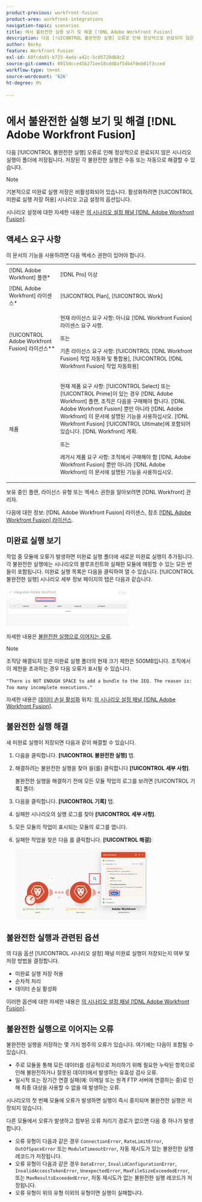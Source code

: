 ```yaml
---
product-previous: workfront-fusion
product-area: workfront-integrations
navigation-topic: scenarios
title: 에서 불완전한 실행 보기 및 해결 [!DNL Adobe Workfront Fusion]
description: 다음 [!UICONTROL 불완전한 실행] 오류로 인해 정상적으로 완료되지 않은 시나리오 실행이 폴더에 저장됩니다. 저장된 각 불완전한 실행은 수동 또는 자동으로 해결할 수 있습니다.
author: Becky
feature: Workfront Fusion
exl-id: 60fcda91-b725-4ada-a42c-5c05720d68c2
source-git-commit: 0915dcce45b271ee18cdd8af5db4f0eb01f3cced
workflow-type: tm+mt
source-wordcount: '626'
ht-degree: 0%

---
```


# 에서 불완전한 실행 보기 및 해결 [!DNL Adobe Workfront Fusion]

다음 [!UICONTROL 불완전한 실행] 오류로 인해 정상적으로 완료되지 않은 시나리오 실행이 폴더에 저장됩니다. 저장된 각 불완전한 실행은 수동 또는 자동으로 해결할 수 있습니다.

>[!NOTE]
>
>기본적으로 미완료 실행 저장은 비활성화되어 있습니다. 활성화하려면 [!UICONTROL 미완료 실행 저장 허용] 시나리오 고급 설정의 옵션입니다.
>
>시나리오 설정에 대한 자세한 내용은 [의 시나리오 설정 패널 [!DNL Adobe Workfront Fusion]](../../workfront-fusion/scenarios/scenario-settings-panel.md).

## 액세스 요구 사항

이 문서의 기능을 사용하려면 다음 액세스 권한이 있어야 합니다.

<table style="table-layout:auto">  
 <col> 
 <col> 
 <tbody> 
  <tr> 
    <td role="rowheader">[!DNL Adobe Workfront] 플랜*</td> 
   <td> <p>[!DNL Pro] 이상</p> </td> 
  </tr> 
  <tr data-mc-conditions=""> 
   <td role="rowheader">[!DNL Adobe Workfront] 라이센스*</td> 
   <td> <p>[!UICONTROL Plan], [!UICONTROL Work]</p> </td> 
  </tr> 
  <tr> 
   <td role="rowheader">[!UICONTROL Adobe Workfront Fusion] 라이선스**</td> 
  <td>
   <p>현재 라이선스 요구 사항: 아니요 [!DNL Workfront Fusion] 라이센스 요구 사항.</p>
   <p>또는</p>
   <p>기존 라이선스 요구 사항: [!UICONTROL [!DNL Workfront Fusion] 작업 자동화 및 통합용], [!UICONTROL [!DNL Workfront Fusion] 작업 자동화용]</p>
   </td>  
  </tr> 
  <tr> 
   <td role="rowheader">제품</td> 
   <td>
   <p>현재 제품 요구 사항: [!UICONTROL Select] 또는 [!UICONTROL Prime]이 있는 경우 [!DNL Adobe Workfront] 플랜, 조직은 다음을 구매해야 합니다. [!DNL Adobe Workfront Fusion] 뿐만 아니라 [!DNL Adobe Workfront] 이 문서에 설명된 기능을 사용하십시오. [!DNL Workfront Fusion] [!UICONTROL Ultimate]에 포함되어 있습니다. [!DNL Workfront] 계획.</p>
   <p>또는</p>
   <p>레거시 제품 요구 사항: 조직에서 구매해야 함 [!DNL Adobe Workfront Fusion] 뿐만 아니라 [!DNL Adobe Workfront] 이 문서에 설명된 기능을 사용하십시오.</p>
   </td> 
  </tr> 
 </tbody> 
</table>

보유 중인 플랜, 라이선스 유형 또는 액세스 권한을 알아보려면 [!DNL Workfront] 관리자.

다음에 대한 정보: [!DNL Adobe Workfront Fusion] 라이센스, 참조 [[!DNL Adobe Workfront Fusion] 라이선스](../../workfront-fusion/get-started/license-automation-vs-integration.md).

## 미완료 실행 보기

작업 중 모듈에 오류가 발생하면 미완료 실행 폴더에 새로운 미완료 실행이 추가됩니다. 각 불완전한 실행에는 시나리오의 블루프린트와 실패한 모듈에 매핑할 수 있는 모든 번들이 포함됩니다. 미완료 실행 목록은 다음을 클릭하여 열 수 있습니다. [!UICONTROL 불완전한 실행] 시나리오 세부 정보 페이지의 탭은 다음과 같습니다.

![](assets/incomplete-executions-tab-350x102.png)

자세한 내용은 [불완전한 실행으로 이어지는 오류](#errors-resulting-into-incomplete-executions).

>[!NOTE]
>
>조직당 해결되지 않은 미완료 실행 폴더의 현재 크기 제한은 500MB입니다. 조직에서 이 제한을 초과하는 경우 다음 오류가 표시될 수 있습니다.
>
>`"There is NOT ENOUGH SPACE to add a bundle to the IEQ. The reason is: Too many incomplete executions."`
>
>자세한 내용은 [데이터 손실 활성화](../../workfront-fusion/scenarios/scenario-settings-panel.md#enable) 위치: [의 시나리오 설정 패널 [!DNL Adobe Workfront Fusion]](../../workfront-fusion/scenarios/scenario-settings-panel.md).

## 불완전한 실행 해결

새 미완료 실행이 저장되면 다음과 같이 해결할 수 있습니다.

1. 다음을 클릭합니다. **[!UICONTROL 불완전한 실행]** 탭.
1. 해결하려는 불완전한 실행을 찾아 을(를) 클릭합니다 **[!UICONTROL 세부 사항]**.


   불완전한 실행을 해결하기 전에 모든 모듈 작업의 로그를 보려면 [!UICONTROL 기록] 폴더:

1. 다음을 클릭합니다. **[!UICONTROL 기록]** 탭.
1. 실패한 시나리오의 실행 로그를 찾아 **[!UICONTROL 세부 사항]**.
1. 모든 모듈의 작업이 표시되는 모듈의 로그를 엽니다.
1. 실패한 작업을 찾은 다음 를 클릭합니다. **[!UICONTROL 해결]**:

   ![](assets/resolve-btn-350x188.png)

## 불완전한 실행과 관련된 옵션

의 다음 옵션 [!UICONTROL 시나리오 설정] 패널 미완료 실행이 저장되는지 여부 및 저장 방법을 결정합니다.

* 미완료 실행 저장 허용
* 순차적 처리
* 데이터 손실 활성화

이러한 옵션에 대한 자세한 내용은 [의 시나리오 설정 패널 [!DNL Adobe Workfront Fusion]](../../workfront-fusion/scenarios/scenario-settings-panel.md).

## 불완전한 실행으로 이어지는 오류

불완전한 실행을 저장하는 몇 가지 범주의 오류가 있습니다. 여기에는 다음이 포함될 수 있습니다.

* 주로 모듈을 통해 모든 데이터를 성공적으로 처리하기 위해 필요한 누락된 항목으로 인해 불완전하거나 잘못된 데이터에서 발생하는 유효성 검사 오류.
* 일시적 또는 장기간 연결 실패(예: 이메일 또는 원격 FTP 서버에 연결하는 중)로 인해 최종 대상을 사용할 수 없을 때 발생하는 오류.

시나리오의 첫 번째 모듈에 오류가 발생하면 실행이 즉시 중지되며 불완전한 실행은 저장되지 않습니다.

다른 모듈에서 오류가 발생하고 첨부된 오류 처리기 경로가 없으면 다음 중 하나가 발생합니다.

* 오류 유형이 다음과 같은 경우 `ConnectionError`, `RateLimitError`, `OutOfSpaceError` 또는 `ModuleTimeoutError`, 자동 재시도가 있는 불완전한 실행 레코드가 저장됩니다.
* 오류 유형이 다음과 같은 경우 `DataError`, `InvalidConfigurationError`, `InvalidAccessTokenError`, `UnexpectedError`, `MaxFileSizeExceededError`, 또는 `MaxResultsExceededError`, 자동 재시도가 없는 불완전한 실행 레코드가 저장됩니다.
* 오류 유형이 위의 유형 이외의 유형이면 실행이 실패합니다.
